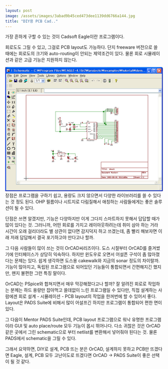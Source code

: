 ```yaml
---
layout: post
image: /assets/images/3abad9b45ced473dee1139dd6766a144.jpg
title: "DIY용 PCB Cad.."
---
```


가장 흔하게 구할 수 있는 것이 Cadsoft Eagle이란 프로그램이다.

회로도도 그릴 수 있고, 그걸로 PCB layout도 가능하다. 단지 freeware 버전으로 쓸 때에는 회로도의 크기와 auto-routing이 안되는 제약조건이 있다. 물론 회로 시뮬레이션과 같은 고급 기능은 지원하지 않는다.


![image](/assets/images/3abad9b45ced473dee1139dd6766a144.jpg)
장점은 프로그램을 구하기 쉽고, 용량도 크지 않으면서 다양한 라이브러리를 쓸 수 있다는 것 정도 된다. OHP 필름이나 시트지로 다림질해서 애칭하는 사람들에게는 좋은 솔루션이 될 수 있다.

단점은 쓰면 알겠지만, 기능은 다양하지만 이게 그다지 스마트하지 못해서 답답할 때가 많이 있다는 것. 그러니까, 어떤 회로를 가지고 레이아웃하려는데 취미 삼아 하는 거라 시간이 오래 걸리더라도 별 상관이 없다면 감지덕지 하고 쓰겠는데, 좀 빨리 해보자면 이래 저래 답답해서 결국 포기하고야 만다고나 할까.

그 다음 사람들이 많이 쓰는 것이 OrCAD씨리즈이다. 도스 시절부터 OrCAD를 즐겨썼기에 인터페이스가 상당히 익숙하다. 하지만 윈도우로 오면서 어설픈 구석이 좀 많아졌다는 문제는 있다. 쉽게 생각하면 도스용 cakewalk와 지금의 sonar 정도의 차이랄까. 기능이 많아지고, 독립된 프로그램으로 되어있던 기능들이 통합되면서 간편해지긴 했지만, 왠지 불편한 그런 특징 말이다. 

OrCAD는 PSpice와 합쳐지면서 매우 막강해졌다고나 할까? 잘 알려진 회로로 작업하는 분께는 하드 용량만 잡아먹고 쓸데없이 느린 프로그램일 수 있다만, 직접 설계하는 사람에겐 회로 설계 - 시뮬레이션 - PCB layout의 작업을 한꺼번에 할 수 있어서 좋다. Layout은 PADS Suite에 비해서 많이 어설프긴 하지만 프로그램이 통합되어 편한 면이 있다.

그 다음이 Mentor PADS Suite인데, PCB layout 프로그램으로 워낙 유명한 프로그램이라 GUI 및 auto place/route 모두 기능이 몹시 뛰어나다. 다소 귀찮은 것은 OrCAD 같은 곳에서 그린 schematic으로 부터 netlist를 변환해서 넣어줘야 된다는 것. 물론 PADS에서 schematic을 그릴 수 있다.

그래서 요약하면, DIY로 설계, PCB 뜨는 분은 OrCAD, 설계하지 못하고 PCB만 뜨겠다면 Eagle, 설계, PCB 모두 고난이도로 뜨겠다면 OrCAD -> PADS Suite이 좋은 선택이 될 것 같다.



